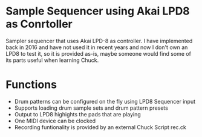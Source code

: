 # Sample Sequencer using Akai LPD8 as Conrtoller

Sampler sequencer that uses Akai LPD-8 as controller. I have implemented back in 2016 and have not used it in recent years and now I don't own an LPD8 to test it, so it is provided as-is, maybe someone would find some of its parts useful when learning Chuck.

# Functions

- Drum patterns can be configured on the fly using LPD8 Sequencer input
- Supports loading drum sample sets and drum pattern presets
- Output to LPD8 highights the pads that are playing
- One MIDI device can be clocked
- Recording funtionality is provided by an external Chuck Script rec.ck
